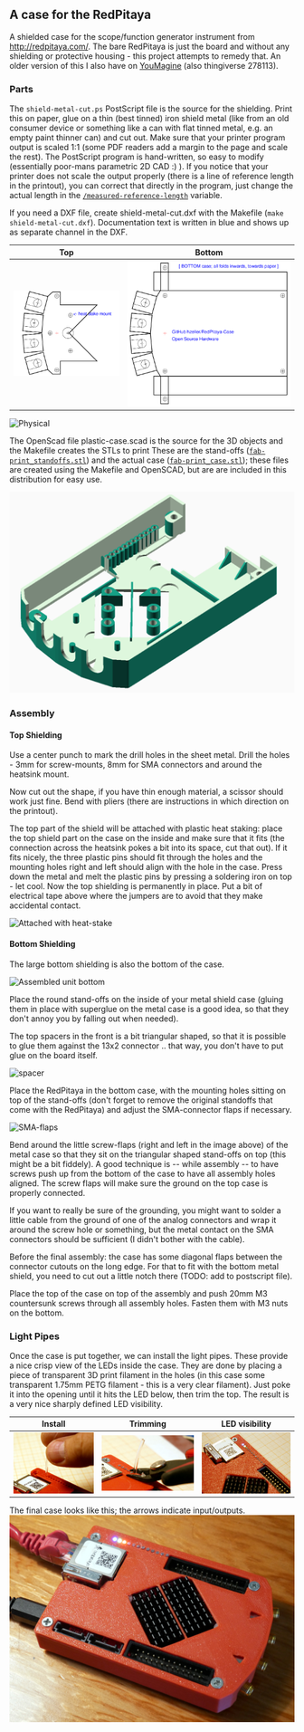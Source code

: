 A case for the RedPitaya
------------------------

A shielded case for the scope/function generator instrument from
http://redpitaya.com/.
The bare RedPitaya is just the board and without any shielding or protective
housing - this project attempts to remedy that.
An older version of this I also have on [YouMagine][youmagine-design]
(also thingiverse 278113).

### Parts
The `shield-metal-cut.ps` PostScript file is the source for the shielding.
Print this on paper, glue on a thin (best tinned) iron shield metal (like from an old consumer device or something like a can with flat tinned metal, e.g. an empty paint thinner can) and cut out.
Make sure that your printer program output is scaled 1:1 (some PDF readers add
a margin to the page and scale the rest).
The PostScript program is hand-written, so easy to modify (essentially
poor-mans parametric 2D CAD :) ).
If you notice that your printer does not scale the output properly (there is
a line of reference length in the printout), you can correct that directly in the
program, just change the actual length in the [`/measured-reference-length`][reference-len]
variable.

If you need a DXF file, create shield-metal-cut.dxf with the Makefile (`make shield-metal-cut.dxf`). Documentation text is written in blue and shows up as
separate channel in the DXF.

Top                                   | Bottom
--------------------------------------|------------------------------------
![Top Case](./img/metal-case-top.png) | ![Metal Case](./img/metal-case.png)

![Physical](./img/drilled-metal.jpg)

The OpenScad file plastic-case.scad is the source for the 3D objects and the
Makefile creates the STLs to print
These are the stand-offs ([`fab-print_standoffs.stl`](./fab-print_standoffs.stl)) and the actual case ([`fab-print_case.stl`](./fab-print_standoffs.stl)); these
files are created using the Makefile and OpenSCAD, but are are included in
this distribution for easy use.

![3D Print][design]

### Assembly

#### Top Shielding
Use a center punch to mark the drill holes in the sheet metal.
Drill the holes - 3mm for screw-mounts, 8mm for SMA connectors and
around the heatsink mount.

Now cut out the shape, if you have thin enough material, a scissor should work just fine. Bend with pliers (there are instructions in which direction on the printout).

The top part of the shield will be attached with plastic heat staking: place
the top shield part on the case on the inside and make sure that it fits (the
connection across the heatsink pokes a bit into its space, cut that out).
If it fits nicely, the three plastic pins should fit through the holes and the
mounting holes right and left should align with the hole in the case.
Press down the metal and melt the plastic pins by pressing a soldering iron
on top - let cool. Now the top shielding is permanently in place. Put a bit of
electrical tape above where the jumpers are to avoid that they make accidental
contact.

![Attached with heat-stake](./img/melt-attached.jpg)

#### Bottom Shielding

The large bottom shielding is also the bottom of the case.

![Assembled unit bottom](./img/bottom.jpg)

Place the round stand-offs on the inside of your metal shield case (gluing them
in place with superglue on the metal case is a good idea, so that they don't
annoy you by falling out when needed).

The top spacers in the front is a bit triangular shaped, so that it is
possible to glue them against the 13x2 connector .. that way, you don't
have to put glue on the board itself.

![spacer](./img/spacer.jpg)

Place the RedPitaya in the bottom case, with the mounting holes sitting on
top of the stand-offs (don't forget to remove the original standoffs that
come with the RedPitaya) and adjust the SMA-connector flaps if necessary.

![SMA-flaps](./img/folded-ground.jpg)

Bend around the little screw-flaps (right and left in the image above) of the
metal case so that they sit on the triangular shaped stand-offs on top (this
might be a bit fiddely).
A good technique is -- while assembly -- to have screws push up from the
bottom of the case to have all assembly holes aligned. The screw flaps will
make sure the ground on the top case is properly connected.

If you want to really be sure of the grounding, you might want to solder a
little cable from the ground of one of the analog connectors and wrap it
around the screw hole or something, but the metal contact on the
SMA connectors should be sufficient (I didn't bother with the cable).

Before the final assembly: the case has some diagonal flaps between the connector cutouts on the long edge. For that to fit with the bottom metal shield, you need to cut out a little notch there (TODO: add to postscript file).

Place the top of the case on top of the assembly and push 20mm M3 countersunk
screws through all assembly holes. Fasten them with M3 nuts on the bottom.


### Light Pipes

Once the case is put together, we can install the light pipes. These provide
a nice crisp view of the LEDs inside the case. They are
done by placing a piece of transparent 3D print filament in the holes (in
this case some transparent 1.75mm PETG filament - this is a very clear
filament). Just poke it into the opening until
it hits the LED below, then trim the top. The result is a very nice
sharply defined LED visibility.

Install      | Trimming | LED visibility
-------------|----------|-------------------------
![Install](./img/light-pipe-install.jpg) | ![Trim](./img/light-pipe-trimming.jpg) | ![Visibility](./img/led-visibility.jpg)

The final case looks like this; the arrows indicate input/outputs.
![Assembled unit][assembled]

[reference-len]: https://github.com/hzeller/RedPitaya-Case/blob/master/shield-metal-cut.ps#L24
[metal-case]: ./img/metal-case.png
[melt-attached]: ./img/melt-attached.jpg
[assembled]: ./img/assembled.jpg
[design]: ./img/red-pitaya-case.png
[youmagine-design]: https://www.youmagine.com/designs/shielded-redpitaya-case
[thing278113]: http://www.thingiverse.com/thing:278113
